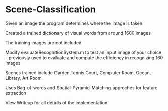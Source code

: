 # Scene-Classification
Given an image the program determines where the image is taken

Created a trained dictionary of visual words from around 1600 images

The training images are not included

Modify evaluateRecognitionSystem.m to test an input image of your choice - previously used to evaluate and compute the efficiency in recognizing 160 images

Scenes trained include Garden,Tennis Court, Computer Room, Ocean, Library, Art Room

Uses Bag-of-words and Spatial-Pyramid-Matching approches for feature extraction

View Writeup for all details of the implementation


